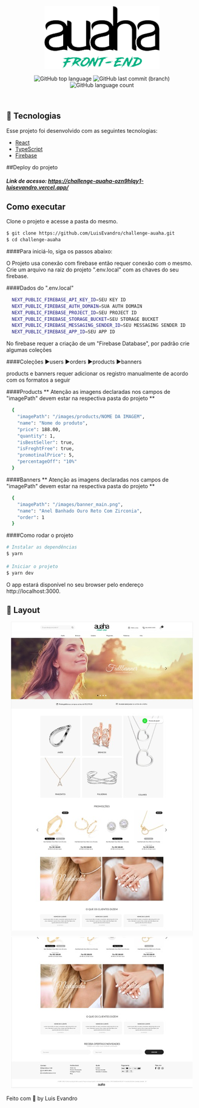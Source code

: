 <p align="center">
  <img src=".github/logo_front-end-new.png" alt="Auaha" />
</p>

<p align="center">
  <img alt="GitHub top language" src="https://img.shields.io/github/languages/top/LuisEvandro/challenge-auaha">
  <img alt="GitHub last commit (branch)" src="https://img.shields.io/github/last-commit/LuisEvandro/challenge-auaha/main">
  <img alt="GitHub language count" src="https://img.shields.io/github/languages/count/LuisEvandro/challenge-auaha">
</p>
<br>

## 🧪 Tecnologias

Esse projeto foi desenvolvido com as seguintes tecnologias:

- [React](https://reactjs.org)
- [TypeScript](https://www.typescriptlang.org/)
- [Firebase](https://firebase.google.com/)

##Deploy do projeto
  ##### Link de acesso: https://challenge-auaha-ozn9hlqy1-luisevandro.vercel.app/
## Como executar

Clone o projeto e acesse a pasta do mesmo.

```bash
$ git clone https://github.com/LuisEvandro/challenge-auaha.git
$ cd challenge-auaha
```

####Para iniciá-lo, siga os passos abaixo:

O Projeto usa conexão com firebase então requer conexão com o mesmo.
Crie um arquivo na raiz do projeto ".env.local" com as chaves do seu firebase.

####Dados do ".env.local"
```bash
  NEXT_PUBLIC_FIREBASE_API_KEY_ID=SEU KEY ID
  NEXT_PUBLIC_FIREBASE_AUTH_DOMAIN=SUA AUTH DOMAIN
  NEXT_PUBLIC_FIREBASE_PROJECT_ID=SEU PROJECT ID
  NEXT_PUBLIC_FIREBASE_STORAGE_BUCKET=SEU STORAGE BUCKET
  NEXT_PUBLIC_FIREBASE_MESSAGING_SENDER_ID=SEU MESSAGING SENDER ID
  NEXT_PUBLIC_FIREBASE_APP_ID=SEU APP ID
```

No firebase requer a criação de um "Firebase Database", por padrão crie algumas coleções

####Coleções
  ►users
  ►orders
  ►products
  ►banners

products e banners requer adicionar os registro manualmente de acordo com os formatos a seguir

####Products
  ** Atenção as imagens declaradas nos campos de "imagePath" devem estar na respectiva pasta do projeto **
```bash
  {
    "imagePath": "/images/products/NOME DA IMAGEM",
    "name": "Nome do produto",
    "price": 188.00,
    "quantity": 1,
    "isBestSeller": true,
    "isFreghtFree": true,
    "promotinalPrice": 5,
    "percentageOff": "10%"
  }
```

####Banners
  ** Atenção as imagens declaradas nos campos de "imagePath" devem estar na respectiva pasta do projeto **
```bash
  {
    "imagePath": "/images/banner_main.png",
    "name": "Anel Banhado Ouro Reto Com Zirconia",
    "order": 1
  }
```

####Como rodar o projeto
```bash
# Instalar as dependências
$ yarn

# Iniciar o projeto
$ yarn dev
```
O app estará disponível no seu browser pelo endereço http://localhost:3000.

## 🔖 Layout
<p align="center">
    <img src=".github/layout-topo.jpeg" alt="Layout Auaha 1" />
    <img src=".github/layout-rodape.jpeg" alt="Layout Auaha 2" />
</p>
Feito com 💜 by Luis Evandro